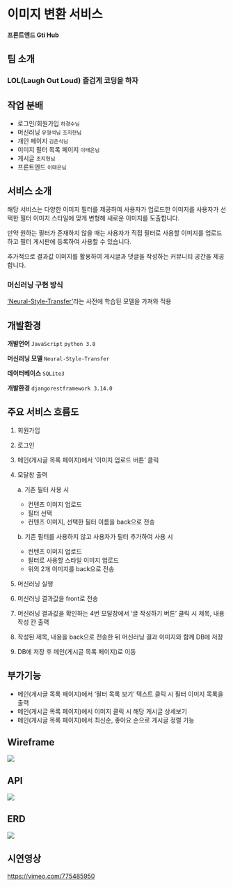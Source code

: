 # 이미지 변환 서비스
**프론트엔드 Gti Hub** 

## 팀 소개

### LOL(Laugh Out Loud) 즐겁게 코딩을 하자

## 작업 분배

- 로그인/회원가입 `하경수님`
- 머신러닝 `유형석님` `조지현님`
- 개인 페이지 `김준식님`
- 이미지 필터 목록 페이지 `이태은님`
- 게시글 `조지현님`
- 프론트엔드 `이태은님`

## 서비스 소개

해당 서비스는 다양한 이미지 필터를 제공하여
사용자가 업로드한 이미지를 사용자가 선택한 필터 이미지 스타일에 맞게 변형해
새로운 이미지를 도출합니다.

만약 원하는 필터가 존재하지 않을 때는 사용자가 직접 필터로 사용할 이미지를 업로드하고
필터 게시판에 등록하여 사용할 수 있습니다.

추가적으로 결과값 이미지를 활용하여 게시글과 댓글을 작성하는 커뮤니티 공간을 제공합니다.

### 머신러닝 구현 방식

[‘Neural-Style-Transfer’](https://github.com/deepeshdm/Neural-Style-Transfer)라는 사전에 학습된 모델을 가져와 적용

## 개발환경

**개발언어** `JavaScript` `python 3.8`

**머신러닝 모델** `Neural-Style-Transfer`

**데이터베이스** `SQLite3`

**개발환경** `djangorestframework 3.14.0`

## 주요 서비스 흐름도

1. 회원가입
2. 로그인
3. 메인(게시글 목록 페이지)에서 ‘이미지 업로드 버튼’ 클릭
4. 모달창 출력
    
    a. 기존 필터 사용 시
    
    - 컨텐츠 이미지 업로드
    - 필터 선택
    - 컨텐츠 이미지, 선택한 필터 이름을 back으로 전송
    
    b. 기존 필터를 사용하지 않고 사용자가 필터 추가하여 사용 시
    
    - 컨텐츠 이미지 업로드
    - 필터로 사용할 스타일 이미지 업로드
    - 위의 2개 이미지를 back으로 전송
5. 머신러닝 실행
6. 머신러닝 결과값을 front로 전송
7. 머신러닝 결과값을 확인하는 4번 모달창에서 ‘글 작성하기 버튼’ 클릭 시 제목, 내용 작성 칸 출력
8. 작성된 제목, 내용을 back으로 전송한 뒤 머신러닝 결과 이미지와 함께 DB에 저장
9. DB에 저장 후 메인(게시글 목록 페이지)로 이동

## 부가기능

- 메인(게시글 목록 페이지)에서 ‘필터 목록 보기’ 텍스트 클릭 시 필터 이미지 목록을 출력
- 메인(게시글 목록 페이지)에서 이미지 클릭 시 해당 게시글 상세보기
- 메인(게시글 목록 페이지)에서 최신순, 좋아요 순으로 게시글 정렬 가능
## Wireframe
![](https://velog.velcdn.com/images/def3ff/post/2487ad9b-2e0e-49a1-88d3-c6b02349d74e/image.png)


    
## API
![](https://velog.velcdn.com/images/def3ff/post/4542ad47-7b7a-44fe-9be3-bb75722bb446/image.png)


## ERD
![](https://velog.velcdn.com/images/def3ff/post/f318eb54-8a9a-4680-be05-2fa8dbb9a55b/image.png)
    


    
    
## 시연영상

https://vimeo.com/775485950
